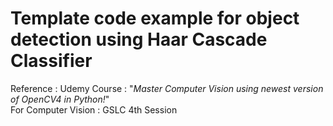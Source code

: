 # Template code example for object detection using Haar Cascade Classifier
Reference :
Udemy Course : "<i>Master Computer Vision using newest version of OpenCV4 in Python!</i>"
<br>
For Computer Vision : GSLC 4th Session
